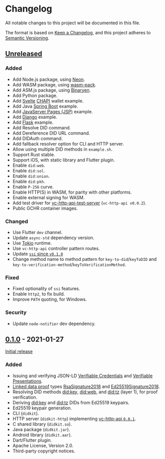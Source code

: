 # Changelog
All notable changes to this project will be documented in this file.

The format is based on [Keep a Changelog](https://keepachangelog.com/en/1.0.0/),
and this project adheres to [Semantic Versioning](https://semver.org/spec/v2.0.0.html).

## [Unreleased]
### Added
- Add Node.js package, using [Neon][].
- Add WASM package, using [wasm-pack][].
- Add ASM.js package, using [Binaryen][].
- Add Python package.
- Add [Svelte][] [CHAPI][] wallet example.
- Add Java [Spring Boot][] example.
- Add [JavaServer Pages (JSP)][jsp] example.
- Add [Django][] example.
- Add [Flask][] example.
- Add Resolve DID command.
- Add Dereference DID URL command.
- Add DIDAuth command.
- Add fallback resolver option for CLI and HTTP server.
- Allow using multiple DID methods in `example.sh`.
- Support Rust stable.
- Support iOS, with static library and Flutter plugin.
- Enable `did:web`.
- Enable `did:sol`.
- Enable `did:onion`.
- Enable `did:pkh`.
- Enable `P-256` curve.
- Enable HTTP(S) in WASM, for parity with other platforms.
- Enable external signing for WASM.
- Add test driver for [vc-http-api-test-server][] (`vc-http-api v0.0.2`).
- Public GCHR container images.

### Changed
- Use Flutter `dev` channel.
- Update `async-std` dependency version.
- Use [Tokio][] runtime.
- Use `vc-http-api` controller pattern routes.
- Update [`ssi` since `v0.1.0`][ssi-0.2.0-pre]
- Change method name to method pattern for `key-to-did`/`keyToDID` and `key-to-verification-method`/`keyToVerificationMethod`.

### Fixed
- Fixed optionality of `ssi` features.
- Enable `http2`, to fix build.
- Improve `PATH` quoting, for Windows.

### Security
- Update `node-notifier` dev dependency.

## [0.1.0] - 2021-01-27
[Initial release][]
### Added
- Issuing and verifying JSON-LD [Verifiable Credentials][vc-data-model] and [Verifiable Presentations][].
- [Linked data proof](https://w3c-ccg.github.io/ld-proofs/) types [RsaSignature2018](https://w3c-ccg.github.io/lds-rsa2018/) and [Ed25519Signature2018](https://w3c-ccg.github.io/lds-ed25519-2018/).
- Resolving DID methods [did:key][], [did:web][], and [did:tz][] (layer 1), for proof verification.
- Deriving [did:key][] and [did:tz][] DIDs from Ed25519 keypairs.
- Ed25519 keypair generation.
- CLI (`didkit`).
- HTTP server (`didkit-http`) implementing [vc-http-api `0.0.1`][vc-http-api-0.1.1].
- C shared library (`didkit.so`).
- Java package (`didkit.jar`).
- Android library (`didkit.aar`).
- Dart/Flutter plugin.
- Apache License, Version 2.0.
- Third-party copyright notices.

[Binaryen]: https://github.com/WebAssembly/binaryen#building
[CHAPI]: https://w3c-ccg.github.io/credential-handler-api/
[Django]: https://www.djangoproject.com/
[Flask]: https://palletsprojects.com/p/flask/
[Initial release]: https://sprucesystems.medium.com/didkit-v0-1-is-live-d0ea6638dbc9
[Neon]: https://www.neon-bindings.com
[Spring Boot]: https://spring.io/projects/spring-boot
[Svelte]: https://svelte.dev/
[Tokio]: https://tokio.rs/
[Verifiable Presentations]: https://w3c.github.io/vc-data-model/#presentations-0
[did:key]: https://w3c-ccg.github.io/did-method-key/
[did:tz]: https://did-tezos-draft.spruceid.com/
[did:web]: https://w3c-ccg.github.io/did-method-web/
[jsp]: https://www.oracle.com/java/technologies/jspt.html
[ssi-0.2.0-pre]: https://github.com/spruceid/ssi/compare/v0.1.0...1ecb3d90a0fdd06a4ae3b34064a908918b51a230
[vc-data-model]: https://w3c.github.io/vc-data-model/
[vc-http-api-0.1.1]: https://w3c-ccg.github.io/vc-http-api/versions/v0.0.1/
[vc-http-api-test-server]: https://github.com/w3c-ccg/vc-http-api/tree/b4df10d/packages/vc-http-api-test-server
[wasm-pack]: https://rustwasm.github.io/wasm-pack/

[Unreleased]: https://github.com/spruceid/didkit/compare/v0.1.0...HEAD
[0.1.0]: https://github.com/spruceid/didkit/releases/tag/v0.1.0
